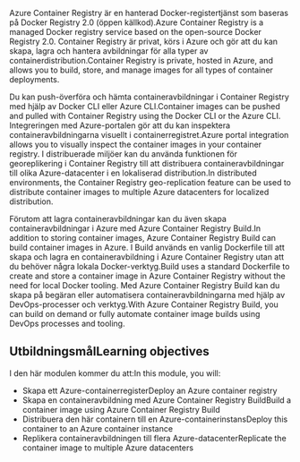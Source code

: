 <span data-ttu-id="6ec88-101">Azure Container Registry är en hanterad Docker-registertjänst som baseras på Docker Registry 2.0 (öppen källkod).</span><span class="sxs-lookup"><span data-stu-id="6ec88-101">Azure Container Registry is a managed Docker registry service based on the open-source Docker Registry 2.0.</span></span> <span data-ttu-id="6ec88-102">Container Registry är privat, körs i Azure och gör att du kan skapa, lagra och hantera avbildningar för alla typer av containerdistribution.</span><span class="sxs-lookup"><span data-stu-id="6ec88-102">Container Registry is private, hosted in Azure, and allows you to build, store, and manage images for all types of container deployments.</span></span>

<span data-ttu-id="6ec88-103">Du kan push-överföra och hämta containeravbildningar i Container Registry med hjälp av Docker CLI eller Azure CLI.</span><span class="sxs-lookup"><span data-stu-id="6ec88-103">Container images can be pushed and pulled with Container Registry using the Docker CLI or the Azure CLI.</span></span> <span data-ttu-id="6ec88-104">Integreringen med Azure-portalen gör att du kan inspektera containeravbildningarna visuellt i containerregistret.</span><span class="sxs-lookup"><span data-stu-id="6ec88-104">Azure portal integration allows you to visually inspect the container images in your container registry.</span></span> <span data-ttu-id="6ec88-105">I distribuerade miljöer kan du använda funktionen för georeplikering i Container Registry till att distribuera containeravbildningar till olika Azure-datacenter i en lokaliserad distribution.</span><span class="sxs-lookup"><span data-stu-id="6ec88-105">In distributed environments, the Container Registry geo-replication feature can be used to distribute container images to multiple Azure datacenters for localized distribution.</span></span>

<span data-ttu-id="6ec88-106">Förutom att lagra containeravbildningar kan du även skapa containeravbildningar i Azure med Azure Container Registry Build.</span><span class="sxs-lookup"><span data-stu-id="6ec88-106">In addition to storing container images, Azure Container Registry Build can build container images in Azure.</span></span> <span data-ttu-id="6ec88-107">I Build används en vanlig Dockerfile till att skapa och lagra en containeravbildning i Azure Container Registry utan att du behöver några lokala Docker-verktyg.</span><span class="sxs-lookup"><span data-stu-id="6ec88-107">Build uses a standard Dockerfile to create and store a container image in Azure Container Registry without the need for local Docker tooling.</span></span> <span data-ttu-id="6ec88-108">Med Azure Container Registry Build kan du skapa på begäran eller automatisera containeravbildningarna med hjälp av DevOps-processer och verktyg.</span><span class="sxs-lookup"><span data-stu-id="6ec88-108">With Azure Container Registry Build, you can build on demand or fully automate container image builds using DevOps processes and tooling.</span></span>

## <a name="learning-objectives"></a><span data-ttu-id="6ec88-109">Utbildningsmål</span><span class="sxs-lookup"><span data-stu-id="6ec88-109">Learning objectives</span></span>

<span data-ttu-id="6ec88-110">I den här modulen kommer du att:</span><span class="sxs-lookup"><span data-stu-id="6ec88-110">In this module, you will:</span></span>

- <span data-ttu-id="6ec88-111">Skapa ett Azure-containerregister</span><span class="sxs-lookup"><span data-stu-id="6ec88-111">Deploy an Azure container registry</span></span>
- <span data-ttu-id="6ec88-112">Skapa en containeravbildning med Azure Container Registry Build</span><span class="sxs-lookup"><span data-stu-id="6ec88-112">Build a container image using Azure Container Registry Build</span></span>
- <span data-ttu-id="6ec88-113">Distribuera den här containern till en Azure-containerinstans</span><span class="sxs-lookup"><span data-stu-id="6ec88-113">Deploy this container to an Azure container instance</span></span>
- <span data-ttu-id="6ec88-114">Replikera containeravbildningen till flera Azure-datacenter</span><span class="sxs-lookup"><span data-stu-id="6ec88-114">Replicate the container image to multiple Azure datacenters</span></span>